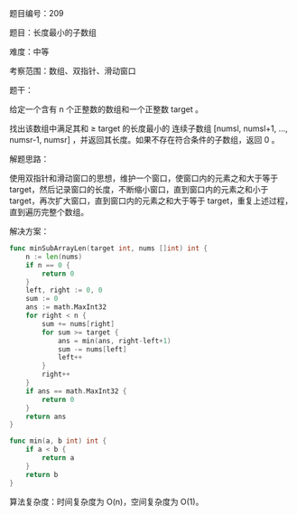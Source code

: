题目编号：209

题目：长度最小的子数组

难度：中等

考察范围：数组、双指针、滑动窗口

题干：

给定一个含有 n 个正整数的数组和一个正整数 target 。

找出该数组中满足其和 ≥ target 的长度最小的 连续子数组 [numsl, numsl+1, ..., numsr-1, numsr] ，并返回其长度。如果不存在符合条件的子数组，返回 0 。

解题思路：

使用双指针和滑动窗口的思想，维护一个窗口，使窗口内的元素之和大于等于 target，然后记录窗口的长度，不断缩小窗口，直到窗口内的元素之和小于 target，再次扩大窗口，直到窗口内的元素之和大于等于 target，重复上述过程，直到遍历完整个数组。

解决方案：

```go
func minSubArrayLen(target int, nums []int) int {
    n := len(nums)
    if n == 0 {
        return 0
    }
    left, right := 0, 0
    sum := 0
    ans := math.MaxInt32
    for right < n {
        sum += nums[right]
        for sum >= target {
            ans = min(ans, right-left+1)
            sum -= nums[left]
            left++
        }
        right++
    }
    if ans == math.MaxInt32 {
        return 0
    }
    return ans
}

func min(a, b int) int {
    if a < b {
        return a
    }
    return b
}
```

算法复杂度：时间复杂度为 O(n)，空间复杂度为 O(1)。